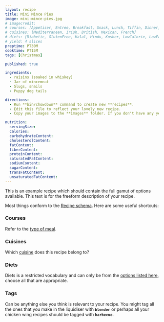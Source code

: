 ```yaml
---
layout: recipe
title: Mini Mince Pies
image: mini-mince-pies.jpg
# imagecredit:
# courses: [Appetiser, Entree, Breakfast, Snack, Lunch, Tiffin, Dinner, Supper, Dessert]
# cuisines: [Mediterranean, Irish, British, Mexican, French]
# diets: [Diabetic, GlutenFree, Halal, Hindu, Kosher, LowCalorie, LowFat, LowLactose, LowSalt, Vegan, Vegetarian]
# yield: 4 slices
preptime: PT30M
cooktime: PT15M
tags: [Christmas]

published: true

ingredients:
  - raisins (soaked in whiskey)
  - Jar of mincemeat
  - Slugs, snails
  - Puppy dog tails

directions:
  - Run **bin/chowdown** command to create new **recipes**.
  - Edit this file to reflect your lovely new recipe.
  - Copy your images to the **images** folder. If you don't have any yet just comment out the image line above.

nutrition:
  servingSize:
  calories:
  carbohydrateContent:
  cholesterolContent:
  fatContent:
  fiberContent:
  proteinContent:
  saturatedFatContent:
  sodiumContent:
  sugarContent:
  transFatContent:
  unsaturatedFatContent:
---
```


This is an example recipe which should contain the full gamut of options
available. This text is for the freeform description of your recipe.

Most things conform to the [Recipe schema](https://schema.org/Recipe). Here are some useful shortcuts:

### Courses

Refer to the [type of meal](https://schema.org/recipeCategory).

### Cuisines

Which [cuisine](https://schema.org/recipeCuisine) does this recipe belong to?

### Diets

Diets is a restricted vocabulary and can only be from the [options listed here](https://schema.org/RestrictedDiet#enumbers), choose all that are appropriate.

### Tags

Can be anything else you think is relevant to your recipe. You might tag all the ones that you make in the liquidiser with **`blender`** or perhaps all your chicken wing recipes should be tagged with **`barbecue`**.
